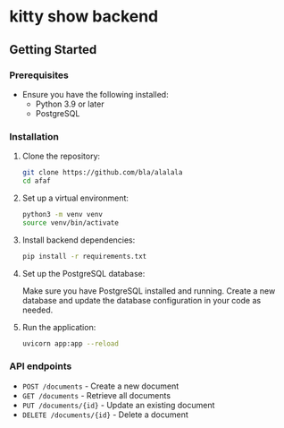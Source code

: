 # kitty show backend
## Getting Started
### Prerequisites
- Ensure you have the following installed:
    - Python 3.9 or later
    - PostgreSQL
### Installation
1. Clone the repository:
    ```bash
    git clone https://github.com/bla/alalala
    cd afaf
2. Set up a virtual environment:
    ```bash
    python3 -m venv venv
    source venv/bin/activate
3. Install backend dependencies:
    ```bash
    pip install -r requirements.txt
4. Set up the PostgreSQL database:

    Make sure you have PostgreSQL installed and running. Create a new database and update the database configuration in your code as needed.
5. Run the application:
    ```bash
    uvicorn app:app --reload
### API endpoints
- ```POST /documents``` - Create a new document
- ```GET /documents``` - Retrieve all documents
- ```PUT /documents/{id}``` - Update an existing document
- ```DELETE /documents/{id}``` - Delete a document
